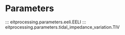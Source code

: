 # Parameters

::: eitprocessing.parameters.eeli.EELI
::: eitprocessing.parameters.tidal_impedance_variation.TIV
